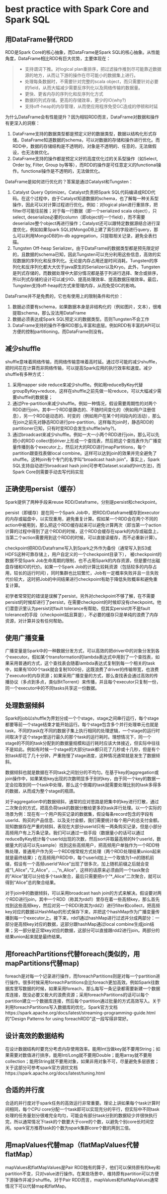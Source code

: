 # best practice with Spark Core and Spark SQL

## 用DataFrame替代RDD
RDD是Spark Core的核心抽象，而DataFrame是Spark SQL的核心抽象。从性能角度，DataFrame相比RDD有巨大优势，主要体现在：
>* 支持谓词下推。对logical plan重排序，把过滤操作推到尽可能靠近数据源的地方，从而让下游的操作在尽可能小的数据集上进行。
>* 处理每条数据时，不需要针对完整的scala object，而只需要针对必要的field，从而大幅减少需要反序列化以及网络传输的数据量。
>* 更快、更省内存的序列化和反序列化方式
>* 数据的列式存储。更高的存储效率，更少的IO(why?)
>* 支持off-heap的内存管理，从而使应用程序免受GC造成的停顿和时延

为什么DataFrame会有性能提升？因为相较RDD而言，DataFrame对数据和操作有更深入的洞察：
1. DataFrame支持的数据类型都是预定义好的数据类型，数据以结构化形式存储，DataFrame知道数据的schema，可以对数据的存储和操作进行优化。而RDD中，数据的存储结构是不透明的，对象是不透明的、任意的，无法做假设，也无法做优化。
2. DataFrame支持的操作都是预定义好的高度优化过的关系型操作（如Select, Order by, Filter, Group by等等），而RDD的操作是可任意定义的functional操作。functional操作是不透明的，无法做优化。

DataFrame是如何进行优化的？答案是通过Catalyst和Tungsten：
1. Catalyst Query Optimizer。Catalyst负责把Spark SQL代码编译成RDD代码。在这个过程中，由于Catalyst知道数据的schema，也了解每一种关系型操作，因此可以对计算过程进行优化。例如：对logical plan进行重排序，把filter尽可能往前推；对于每一行数据（即一个serialized scala object），只select, deserialize必要的column（即object的一个field），而不需要deserialize整个object再进行操作；Catalyst还可以跟特定数据源结合进行深度优化，例如如果Spark SQL对MongoDB上建了索引的字段进行query，那么可以利用MongoDB的in-db aggregation，只提取相关记录，避免全表扫描。
2. Tungsten Off-heap Serializer。由于DataFrame的数据类型都是预先限定好的，且数据的schema已知，因此Tungsten可以充分利用这些信息，高效的实现数据的序列化和反序列化。无论是内存占用还是时间消耗，Tungsten的序列化和反序列化都大大优于java原生的Serializer以及Kryo。此外，Tungsten是列式存储的，而数据处理中大部分情况都是基于列进行选择、聚合或排序，所以列式存储的设计可以减少IO、提高处理效率、提高数据压缩效率。最后，Tungsten支持off-heap的方式来管理内存，从而免受GC的影响。

DataFrame并不是免费的，它也有使用上的限制条件和代价：
1. 数据必须要有schema，如果数据本身是非结构化的（例如图片，文本），很难提取schema，那么没法用DataFrame
2. 数据必须表达成Spark SQL预定义的数据类型。否则Tungsten不会工作
3. DataFrame支持的操作不像RDD那么丰富和底层。例如RDD有丰富的API可以方便的控制partitioning，而DataFrame则没有。

## 减少shuffle
shuffle意味着网络传输，而网络传输意味着高时延。通过尽可能的减少shuffle，把时间花在计算而非网络传输，可以提高Spark应用的执行效率和速度。减少shuffle有多种方式：
1. 采用mapper side reduce来减少shuffle。例如用reduceByKey代替groupByKey+reduce，这样在shuffle之前先做一轮reduce，可以大幅减少需要shuffle的数据量；
2. 通过Pre-partition来减少shuffle。例如一种情况，假设需要周期性的对两个RDD进行join，其中一个RDD是静态的、不随时间变化的（例如用户注册信息），另一个RDD是动态的、时变的（例如用户在某个时间段内的活动），那么在join之前先对静态RDD进行pre-partition，这样每次join时，静态RDD的partitioner已知，只有时变RDD会发生shuffle(why?)。
3. 通过broadcast来减少shuffle。例如一大一小两个RDD进行join，那么可以先把小的RDD collect到driver上形成一个查找表，然后把这个查找表作为广播变量传播到各个executor上，然后对大的RDD进行mapPartitions，每个partition跟查找表做local combine。这样可以达到join的效果并完全避免了shuffle。这种join有个专门的名字叫“broadcast hash join”，事实上，Spark SQL支持自动进行broadcast hash join(可参考Dataset.scala的hint方法)，而Spark Core则需要手动去写代码实现

## 正确使用persist（缓存）
Spark提供了两种手段来reuse RDD/Dataframe，分别是persist和checkpoint。

persist（即缓存）是在同一个Spark Job中，把RDD/Dataframe缓存到executor的内存或磁盘中，以实现重用，避免重复计算。假如某一个RDD会在两个不同的action中被用到，那么把这个RDD缓存起来可以避免计算两次（即当第一个action计算的过程中得到了这个RDD的时候，这个RDD会缓存在spark的内存或磁盘上，当第二个action需要用到这个RDD的时候，可以直接读缓存，而不必重新计算）。

checkpoint把RDD/Dataframe写入到Spark之外作为备份（通常写入到S3或HDFS这种可靠存储上，用户自定义的一个checkpoint目录下）， 被checkpoint的数据不受Spark Job生命周期的限制，也不占用Spark的内存资源，但是要付出磁盘存储和IO的代价。如果一个Spark Job的计算比较耗资源（包括较多的内存占用，较长的运行时间），同时集群也比较繁忙，Job有一定概率失败并且一旦失败代价较大，这时把Job的中间结果进行checkpoint有助于降低失败概率和避免重复计算。

初学者常常犯的错误是误解了persist，另外对checkpoint不够了解，在不需要persist的时候却进行了persist，在需要checkpoint的时候却没有checkpoint。他们潜意识里认为persist对fault tolerance有帮助，但其实persist并不是fault tolerance的手段（checkpoint姑且算是），不必要的缓存只是单纯的浪费了内存资源，对计算并没有任何帮助。

## 使用广播变量
广播变量是Spark中的一种数据分发方式，可以高效的把driver中的对象分发到各个executor。假如某个transformation的lambda表达式中用到了一个查找表，如果采用普通的方式，这个查找表会随着lambda表达式复制到每一个相关的task中，如果有1000个task就会复制1000份，这既浪费了driver的传输带宽，也浪费了executor的内存资源；如果采用广播变量的方式，那么查找表会通过高效的传播协议（多点到多点，类似BitTorrent）来传播，并且每个executor只复制一份，同一个executor中的不同tasks共享这一份数据。

## 处理数据倾斜
Spark的job以shuffle为界划分成一个个stage，stage之间串行运行，每个stage都要等前一个stage结束才能开始运行。每个stage包含多个并行处理单元也就是task，不同的task在不同的数据子集上执行相同的处理逻辑，一个stage的运行时间取决于这个stage里运行最久的那个task的运行耗时。理想情况下，同一个stage的不同的task分配到的数据量规模和运行耗时应该大体接近，但实际中往往不是如此。例如有时候一个stage的大部分task都只花了几秒或十几秒，但是有个别task却花了几十分钟，严重拖慢了stage进度，这种情况通常就是发生了数据倾斜。 

数据倾斜也就是数据在不同task之间划分的不均匀。在基于key的aggregation或join操作中，如果某些key出现的次数明显多于别的key，由于同一个key的数据一定会拉取到同一个task中处理，那么这个倒霉的task就需要处理比别的task多得多的数据，从而成为整个stage的瓶颈。

对于aggregation中的数据倾斜，通常的应对思路是把集中的key进行打散，通过二次聚合的方式，把高负荷task的数据分散给更多的task并行处理。以一个实际的场景为例：现在有一个用户购买记录的数据集，假设每条record包含的字段有userId、购买的产品信息、以及支付金额，我们需要统计每个用户的总支付金额。现知数据存在严重的倾斜，表现在大部分userId只有一两条购买记录，但是小部分高频用户有上万条记录。我们可以通过一些手段（数据量小的话可以通过reduceByKey统计每个userId出现的次数，然后sort并取最高频的N个userId，数据量大的话可以先sample）找到这些高频用户，把高频用户单独作为一个RDD特殊处理，普通用户作为另一个RDD按常规方式处理（两个RDD处理结果union起来就是最终结果）；在高频用户RDD中，每个userId加上一个取值为1~n的随机前缀，假设有一个高频userId“Alice”出现了很多次，加上随机前缀之后就会变成”1_Alice”，”2_Alice”，…,“n_Alice”，这样的话原来必须由同一个task聚合的”Alice”就可以分给多个task聚合，最后只需要把n个”*_Alice”二次聚合，就可以得到“Alice”总的聚合结果。

对于join中的数据倾斜，可以采用broadcast hash join的方式来解决。假设要对两个RDD进行join，其中一个RDD（称其为rdd1）里存在着一些高频key，那么首先找到这些高频key，然后对另一个RDD(称其为rdd2）进行filter和collect，把高频key对应的数据以HashMap的形式保存下来，并把这个hashMap作为广播变量传播到每一个executor上。接下来，rdd1通过hashMap进行过滤并分成两部分：一部分是高频key对应的数据，这部分跟hashMap通过local combine生成join结果；另一部分是正常key对应的数据，这部分可以直接跟rdd2进行join。两部分的结果union起来就是最终结果。

## 用foreachPartitions代替foreach(类似的，用mapPartitions代替map)
foreach是对每一个记录进行操作，而foreachPartitions则是对每一个partition进行操作。很多时候采用foreachPartitions会比foreach更加高效。例如Spark往数据库里写数据的时候，如果采用foreach，那么每写一条记录都需要新建一个数据库连接，既没必要又极大的浪费资源；采用foreachPartitions的话可以每个partition建立一个数据库连接，然后每个partition通过批量的方式高效写入。关于利用foreachPartitions写入数据库的优化，Spark官方文档https://spark.apache.org/docs/latest/streaming-programming-guide.html 的"Design Patterns for using foreachRDD"这一段写得非常好。

## 设计高效的数据结构
在设计数据结构时要充分考虑内存使用效率。能用Int当做key就不要用String；如果需要对数值进行排序，能用Int/Long就不要用Double；能用array就不要用collection；能用String就不要用对象，如果非用对象不可，尽量避免多层嵌套；关于这部分可参考spark官方调优文档https://spark.apache.org/docs/latest/tuning.html

## 合适的并行度
合适的并行度对于spark任务的高效运行非常重要。理论上讲如果每个task计算时间相同，每个CPU core分配一个task即可以实现充分的平行，但实际中不同task处理的任务量划分很难完全均匀，可能会有部分task分到的数据较少并很快执行完，所以通常情况下task的个数要大于core的个数，以避免个别core长时间空闲。spark官方推荐task的个数为spark集群core个数的两到三倍。

## 用mapValues代替map（flatMapValues代替flatMap）
mapValues和flatMapValues是Pair RDD独有的算子，他们可以保持原有的key和partition不变，只对value进行操作。在某些场景中，维持原有partition可以方便下游操作并减少shuffle。对于Pair RDD而言，mapValues和flatMapValues通常情况下可以代替map和flatMap。
